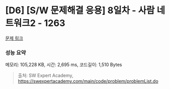 # [D6] [S/W 문제해결 응용] 8일차 - 사람 네트워크2 - 1263 

[문제 링크](https://swexpertacademy.com/main/code/problem/problemDetail.do?contestProbId=AV18P2B6Iu8CFAZN) 

### 성능 요약

메모리: 105,228 KB, 시간: 2,695 ms, 코드길이: 1,510 Bytes



> 출처: SW Expert Academy, https://swexpertacademy.com/main/code/problem/problemList.do